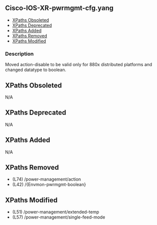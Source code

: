 ## Cisco-IOS-XR-pwrmgmt-cfg.yang

- [XPaths Obsoleted](#xpaths-obsoleted)
- [XPaths Deprecated](#xpaths-deprecated)
- [XPaths Added](#xpaths-added)
- [XPaths Removed](#xpaths-removed)
- [XPaths Modified](#xpaths-modified)

### Description

Moved action-disable to be valid only for 880x distributed platforms and changed datatype to boolean.

## XPaths Obsoleted

N/A

## XPaths Deprecated

N/A

## XPaths Added

N/A

## XPaths Removed

- (L74)	/power-management/action
- (L42)	/{Envmon-pwrmgmt-boolean}

## XPaths Modified

- (L51)	/power-management/extended-temp
- (L57)	/power-management/single-feed-mode

